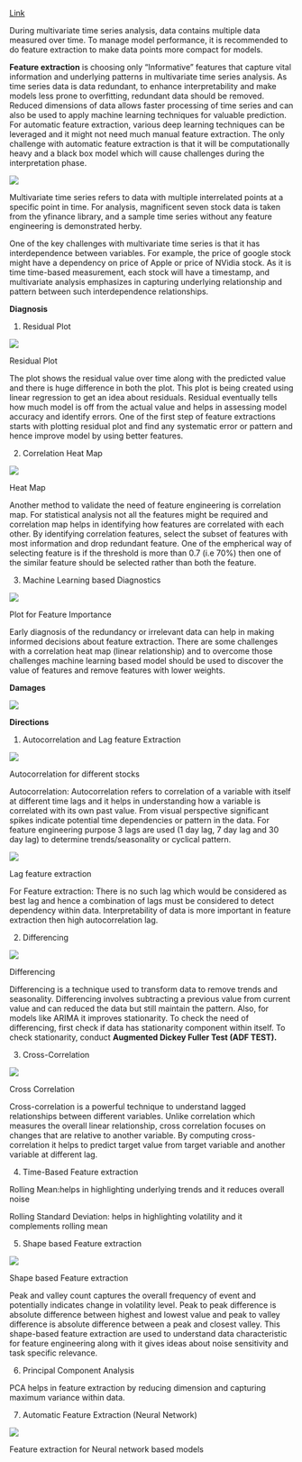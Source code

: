 
[Link](https://medium.com/@parth.dave.ca/feature-extraction-in-time-series-analysis-85b4915583da)

During multivariate time series analysis, data contains multiple data measured over time. To manage model performance, it is recommended to do feature extraction to make data points more compact for models.

**Feature extraction** is choosing only “Informative” features that capture vital information and underlying patterns in multivariate time series analysis. As time series data is data redundant, to enhance interpretability and make models less prone to overfitting, redundant data should be removed. Reduced dimensions of data allows faster processing of time series and can also be used to apply machine learning techniques for valuable prediction. For automatic feature extraction, various deep learning techniques can be leveraged and it might not need much manual feature extraction. The only challenge with automatic feature extraction is that it will be computationally heavy and a black box model which will cause challenges during the interpretation phase.

![](https://miro.medium.com/v2/resize:fit:552/1*oieWFRHFSU-qvVKCX5d2sQ.png)

Multivariate time series refers to data with multiple interrelated points at a specific point in time. For analysis, magnificent seven stock data is taken from the yfinance library, and a sample time series without any feature engineering is demonstrated herby.

One of the key challenges with multivariate time series is that it has interdependence between variables. For example, the price of google stock might have a dependency on price of Apple or price of NVidia stock. As it is time time-based measurement, each stock will have a timestamp, and multivariate analysis emphasizes in capturing underlying relationship and pattern between such interdependence relationships.

**Diagnosis**

1. Residual Plot

![](https://miro.medium.com/v2/resize:fit:700/1*cRaZBhW_Ehrl4OXzC2qicQ.png)

Residual Plot

The plot shows the residual value over time along with the predicted value and there is huge difference in both the plot. This plot is being created using linear regression to get an idea about residuals. Residual eventually tells how much model is off from the actual value and helps in assessing model accuracy and identify errors. One of the first step of feature extractions starts with plotting residual plot and find any systematic error or pattern and hence improve model by using better features.

2. Correlation Heat Map

![](https://miro.medium.com/v2/resize:fit:445/1*cNMPffnH5fsgnv8l-YmHVg.png)

Heat Map

Another method to validate the need of feature engineering is correlation map. For statistical analysis not all the features might be required and correlation map helps in identifying how features are correlated with each other. By identifying correlation features, select the subset of features with most information and drop redundant feature. One of the empherical way of selecting feature is if the threshold is more than 0.7 (i.e 70%) then one of the similar feature should be selected rather than both the feature.

3. Machine Learning based Diagnostics

![](https://miro.medium.com/v2/resize:fit:447/1*ZigL0div-2yBY-hGvE2eYQ.png)

Plot for Feature Importance

Early diagnosis of the redundancy or irrelevant data can help in making informed decisions about feature extraction. There are some challenges with a correlation heat map (linear relationship) and to overcome those challenges machine learning based model should be used to discover the value of features and remove features with lower weights.

**Damages**

![](https://miro.medium.com/v2/resize:fit:700/1*gsrWYjfmCnCsIN7ZRWkEIg.png)

**Directions**

1. Autocorrelation and Lag feature Extraction

![](https://miro.medium.com/v2/resize:fit:629/1*szaUFNaceSGQuDZxm3JlxQ.png)

Autocorrelation for different stocks

Autocorrelation: Autocorrelation refers to correlation of a variable with itself at different time lags and it helps in understanding how a variable is correlated with its own past value. From visual perspective significant spikes indicate potential time dependencies or pattern in the data. For feature engineering purpose 3 lags are used (1 day lag, 7 day lag and 30 day lag) to determine trends/seasonality or cyclical pattern.

![](https://miro.medium.com/v2/resize:fit:700/1*4pq-11AcI_sjbw_7gE6Lbg.png)

Lag feature extraction

For Feature extraction: There is no such lag which would be considered as best lag and hence a combination of lags must be considered to detect dependency within data. Interpretability of data is more important in feature extraction then high autocorrelation lag.

2. Differencing

![](https://miro.medium.com/v2/resize:fit:617/1*UmlSpdkCslo9yn8lEkRA0Q.png)

Differencing

Differencing is a technique used to transform data to remove trends and seasonality. Differencing involves subtracting a previous value from current value and can reduced the data but still maintain the pattern. Also, for models like ARIMA it improves stationarity. To check the need of differencing, first check if data has stationarity component within itself. To check stationarity, conduct **Augmented Dickey Fuller Test (ADF TEST).**

3. Cross-Correlation

![](https://miro.medium.com/v2/resize:fit:433/1*s-NDkbPVJtPlV7QFxbaYdg.png)

Cross Correlation

Cross-correlation is a powerful technique to understand lagged relationships between different variables. Unlike correlation which measures the overall linear relationship, cross correlation focuses on changes that are relative to another variable. By computing cross-correlation it helps to predict target value from target variable and another variable at different lag.

4. Time-Based Feature extraction

Rolling Mean:helps in highlighting underlying trends and it reduces overall noise

Rolling Standard Deviation: helps in highlighting volatility and it complements rolling mean

5. Shape based Feature extraction

![](https://miro.medium.com/v2/resize:fit:530/1*N-_jolbQ9SMboYaD1CFmaA.png)

Shape based Feature extraction

Peak and valley count captures the overall frequency of event and potentially indicates change in volatility level. Peak to peak difference is absolute difference between highest and lowest value and peak to valley difference is absolute difference between a peak and closest valley. This shape-based feature extraction are used to understand data characteristic for feature engineering along with it gives ideas about noise sensitivity and task specific relevance.

6. Principal Component Analysis

PCA helps in feature extraction by reducing dimension and capturing maximum variance within data.

7. Automatic Feature Extraction (Neural Network)

![](https://miro.medium.com/v2/resize:fit:700/1*nIbpJ23-LwZOJXQ1uHSFGA.png)

Feature extraction for Neural network based models